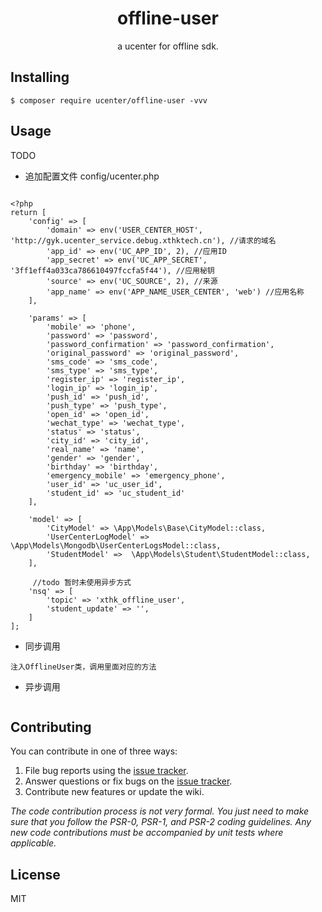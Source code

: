 <h1 align="center"> offline-user </h1>

<p align="center"> a ucenter for offline sdk.</p>


## Installing

```shell
$ composer require ucenter/offline-user -vvv
```

## Usage

TODO
* 追加配置文件 config/ucenter.php
```$xslt

<?php
return [
    'config' => [
        'domain' => env('USER_CENTER_HOST', 'http://gyk.ucenter_service.debug.xthktech.cn'), //请求的域名
        'app_id' => env('UC_APP_ID', 2), //应用ID
        'app_secret' => env('UC_APP_SECRET', '3ff1eff4a033ca786610497fccfa5f44'), //应用秘钥
        'source' => env('UC_SOURCE', 2), //来源
        'app_name' => env('APP_NAME_USER_CENTER', 'web') //应用名称
    ],

    'params' => [
        'mobile' => 'phone',
        'password' => 'password',
        'password_confirmation' => 'password_confirmation',
        'original_password' => 'original_password',
        'sms_code' => 'sms_code',
        'sms_type' => 'sms_type',
        'register_ip' => 'register_ip',
        'login_ip' => 'login_ip',
        'push_id' => 'push_id',
        'push_type' => 'push_type',
        'open_id' => 'open_id',
        'wechat_type' => 'wechat_type',
        'status' => 'status',
        'city_id' => 'city_id',
        'real_name' => 'name',
        'gender' => 'gender',
        'birthday' => 'birthday',
        'emergency_mobile' => 'emergency_phone',
        'user_id' => 'uc_user_id',
        'student_id' => 'uc_student_id'
    ],

    'model' => [
        'CityModel' => \App\Models\Base\CityModel::class,
        'UserCenterLogModel' => \App\Models\Mongodb\UserCenterLogsModel::class,
        'StudentModel' =>  \App\Models\Student\StudentModel::class,
    ],

     //todo 暂时未使用异步方式
    'nsq' => [
        'topic' => 'xthk_offline_user',
        'student_update' => '',
    ]
];

```
* 同步调用
```$xslt
注入OfflineUser类，调用里面对应的方法
```
* 异步调用
```$xslt

```
## Contributing

You can contribute in one of three ways:

1. File bug reports using the [issue tracker](https://github.com/ucenter/offline-user/issues).
2. Answer questions or fix bugs on the [issue tracker](https://github.com/ucenter/offline-user/issues).
3. Contribute new features or update the wiki.

_The code contribution process is not very formal. You just need to make sure that you follow the PSR-0, PSR-1, and PSR-2 coding guidelines. Any new code contributions must be accompanied by unit tests where applicable._

## License

MIT
